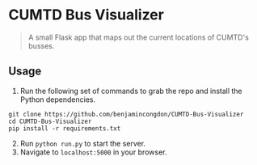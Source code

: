 # CUMTD Bus Visualizer
  >A small Flask app that maps out the current locations of CUMTD's busses.
  
## Usage
1. Run the following set of commands to grab the repo and install the Python dependencies.
  
  ```
  git clone https://github.com/benjamincongdon/CUMTD-Bus-Visualizer
  cd CUMTD-Bus-Visualizer
  pip install -r requirements.txt
  ```
2. Run `python run.py` to start the server.
3. Navigate to `localhost:5000` in your browser.
